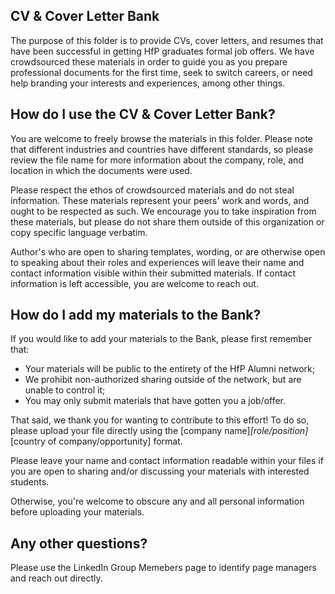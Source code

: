 ## CV & Cover Letter Bank

The purpose of this folder is to provide CVs, cover letters, and resumes that have been successful in getting HfP graduates formal job offers. We have crowdsourced these materials in order to guide you as you prepare professional documents for the first time, seek to switch careers, or need help branding your interests and experiences, among other things. 

## How do I use the CV & Cover Letter Bank?

You are welcome to freely browse the materials in this folder.  Please note that different industries and countries have different standards, so please review the file name for more information about the company, role, and location in which the documents were used. 

Please respect the ethos of crowdsourced materials and do not steal information. These materials represent your peers' work and words, and ought to be respected as such.  We encourage you to take inspiration from these materials, but please do not share them outside of this organization or copy specific language verbatim. 

Author's who are open to sharing templates, wording, or are otherwise open to speaking about their roles and experiences will leave their name and contact information visible within their submitted materials.  If contact information is left accessible, you are welcome to reach out. 

## How do I add my materials to the Bank?
 
 If you would like to add your materials to the Bank, please first remember that: 
 - Your materials will be public to the entirety of the HfP Alumni network; 
 - We prohibit non-authorized sharing outside of the network, but are unable to control it; 
 - You may only submit materials that have gotten you a job/offer. 

That said, we thank you for wanting to contribute to this effort! To do so, please upload your file directly using the [company name]_[role/position]_[country of company/opportunity] format. 

Please leave your name and contact information readable within your files if you are open to sharing and/or discussing your materials with interested students. 

Otherwise, you're welcome to obscure any and all personal information before uploading your materials. 

## Any other questions? 

Please use the LinkedIn Group Memebers page to identify page managers and reach out directly. 
